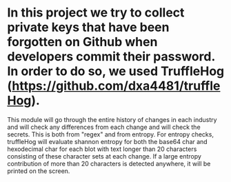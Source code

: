 # In this project we try to collect private keys that have been forgotten on Github when developers commit their password. In order to do so, we used TruffleHog (https://github.com/dxa4481/truffleHog).
This module will go through the entire history of changes in each industry and will check any differences from each change and will check the secrets. This is both from "regex" and from entropy. For entropy checks, truffleHog will evaluate shannon entropy for both the base64 char and hexodecimal char for each blot with text longer than 20 characters consisting of these character sets at each change. If a large entropy contribution of more than 20 characters is detected anywhere, it will be printed on the screen.
